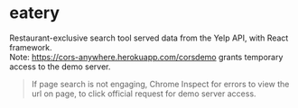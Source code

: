 # eatery
 Restaurant-exclusive search tool served data from the Yelp API, with React framework.  
 Note: https://cors-anywhere.herokuapp.com/corsdemo grants temporary access to the demo server.  
 > If page search is not engaging, Chrome Inspect for errors to view the url on page, to click official request for demo server access.

